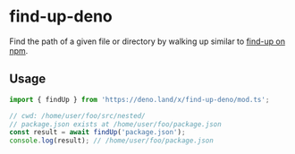 # find-up-deno

Find the path of a given file or directory by walking up similar to [find-up on npm](https://www.npmjs.com/package/find-up).

## Usage

```ts
import { findUp } from 'https://deno.land/x/find-up-deno/mod.ts';

// cwd: /home/user/foo/src/nested/
// package.json exists at /home/user/foo/package.json
const result = await findUp('package.json');
console.log(result); // /home/user/foo/package.json
```
